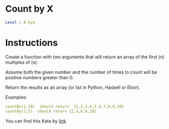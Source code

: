 # Count by X

```yaml
Level : 8 kyu
```

# Instructions

Create a function with two arguments that will return an array of the first (n) multiples of (x).

Assume both the given number and the number of times to count will be positive numbers greater than 0.

Return the results as an array (or list in Python, Haskell or Elixir).

Examples:

```yaml
countBy(1,10)  should return  {1,2,3,4,5,6,7,8,9,10}
countBy(2,5)  should return {2,4,6,8,10}
```

You can find this Kata by [link](https://www.codewars.com/kata/5513795bd3fafb56c200049e/train/cpp)